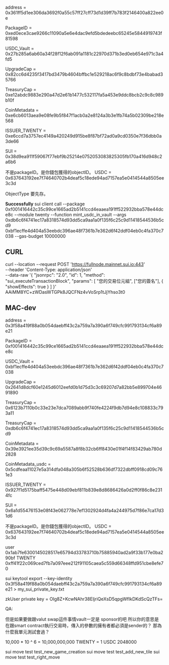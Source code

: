 address = 0x361ff5d1ee306da3692f0a55c57ff27cff73d1d39ff7b783f2146400a822ee0e

PackageID = 0xed0ece3cae9266c11090a5e6e4dac9efd5bdedeebc65245e5844919743f81598

USDC_Vault = 0x27b285a6ab60a34f28f12f6ab091a1181c22970d371b3ed0eb654e971c3a4fd5

UpgradeCap = 0x82cc6d4235f3417bd3479b4604bffbc1e529218ac6f9c8bdbf73e4babad35766

TreasuryCap<TWENTY> = 0xe12abdc9883e290a47d2e61b1477c532117fa5a453e9ddc8bcb2c9c8c989b10f

CoinMetadata = 0xe6cb6013aea9e08fe9b5f847f1acb0a2e8124a3b3e1fb74a5b02309be218e568

ISSUER_TWENTY = 0xe6ccd7a3757ec4149a420249d915be8f87bf72ad0a9cd0350e7f36dbb0a3de66

SUI = 0x38d9ea911f59067f77ebf9b25214e0752053083825305fb170a416d948c2a6b6

不是packageID。是你錢包獲得的objectID。
USDC = 0x637643192ee7f74640702b4deaf5c18ede94ad7157ea5e0414544a8505ee3c3d

ObjectType 要先存。

**Successfully**
sui client call --package 0xf001416442c35c99ce1665ad2b5141ccd4eaaea191ff522932bba578e44dce8c --module twenty --function mint_usdc_in_vault --args 0xdb6c6f4741ec17a8318574d93dd5ca9aa1a0f135f6c25c9d11418544536b5cd9 0xbf1ecffe4d404a53eebdc396ae48f7361b7e362d6f42ddf04eb0c4fa370c7038 --gas-budget 10000000


## CURL

curl --location --request POST 'https://fullnode.mainnet.sui.io:443' \
--header 'Content-Type: application/json' \
--data-raw '{
    "jsonrpc": "2.0",
    "id": 1,
    "method": "sui_executeTransactionBlock",
    "params": [
        "您的交易位元組",
        ["您的簽名"],
        {
            "showEffects": true
        }
    ]
}'
AAiMM8YC+zWDasWTGPk8JQCFNz4vVoSrp1tJjYhso3t0


## MAC-dev

address = 0x3f58a419f88a0b054daebff43c2a759a7a390a6f749cfc991793134cf6a89e21

PackageID = 0xf001416442c35c99ce1665ad2b5141ccd4eaaea191ff522932bba578e44dce8c

USDC_Vault = 0xbf1ecffe4d404a53eebdc396ae48f7361b7e362d6f42ddf04eb0c4fa370c7038

UpgradeCap = 0x2641d8dcf60e1245d6012eefd0b1d75d3c3c69207d7a82bb5e899704e4691890

TreasuryCap<TWENTY> = 0x6123b7110b0c33e23e7dca7089abb9f740fe4224f9db7d94e8c108833c793a11

TreasuryCap<USDC> = 0xdb6c6f4741ec17a8318574d93dd5ca9aa1a0f135f6c25c9d11418544536b5cd9

CoinMetadata = 0x39e3921ee35d39c9c69a5587a8f8b32cb6ff8430e01f4f14f83429ab780d2828

CoinMetadata_usdc = 0x5cdfeaa11027e5a314dfa048a305b6f52528b636df7322dbff0918cd09c761e3

ISSUER_TWENTY = 0x927f1d5175baff5475e448d09ebf811b839e8d8686426a0d2ff0f86c8e2314fc

SUI = 0x6a1d55476153e08f43e062778e7ef1302924d4fa4a244975d7f86e7ca17d31d6

不是packageID。是你錢包獲得的objectID。
USDC = 0x637643192ee7f74640702b4deaf5c18ede94ad7157ea5e0414544a8505ee3c3d

user
0x1ab7fe6300145028517e65794d33783710b75885940ad2a9f33b177e0ba290bf
TWENTY
0xff41f22c069ced7fb7a097eee212f91105caea5c559d66348ffd951cbe8efe70


sui keytool export --key-identity 0x3f58a419f88a0b054daebff43c2a759a7a390a6f749cfc991793134cf6a89e21 > my_sui_private_key.txt

zkUser private key = OIg8Z+KcwNAhr38EljriQeXsD5qpgWfIkDKdScQzTFs=

QA:

但是如果要做跟valut swap這件事情vault一定是 sponsor的吧
所以你的意思是 在跟smart contract執行交易時，傳入的參數的擁有者都必須是sender的？
那為什麼我單元測試會過？

10,000 * 10 ^ 6 = 10,000,000,000 TWENTY = 1 USDC
2048000

sui move test test_new_game_creation
sui move test test_add_new_tile
sui move test test_right_move